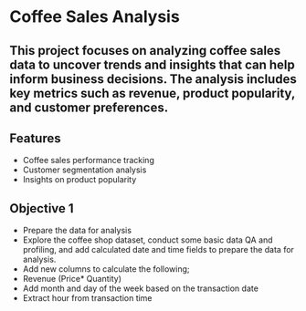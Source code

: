# Coffee Sales Analysis
## This project focuses on analyzing coffee sales data to uncover trends and insights that can help inform business decisions. The analysis includes key metrics such as revenue, product popularity, and customer preferences.

## Features
- Coffee sales performance tracking
- Customer segmentation analysis
- Insights on product popularity
  
## Objective 1
- Prepare the data for analysis
- Explore the coffee shop dataset, conduct some basic data QA and profiling, and add calculated date and time fields to prepare the data for analysis.
- Add new columns to calculate the following;
-  Revenue (Price* Quantity)
- Add month and day of the week based on the transaction date
- Extract hour from transaction time
